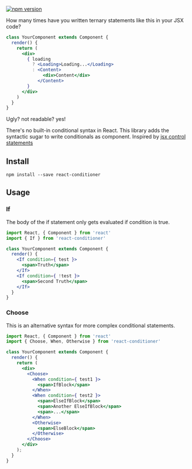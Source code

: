 [![npm version](https://img.shields.io/npm/v/react-conditioner.svg?style=flat-square)](https://www.npmjs.com/package/react-conditioner)

How many times have you written ternary statements like this in your JSX code?

```jsx
class YourComponent extends Component {
  render() {
    return (
      <div>
        { loading
          ? <Loading>Loading...</Loading>
          : <Content>
              <div>Content</div>
            </Content>
        }
      </div>
    )
  }
}
```

Ugly? not readable? yes!

There's no built-in conditional syntax in React. This library adds the syntactic sugar to write conditionals as component.
Inspired by [jsx control statements](https://www.npmjs.com/package/jsx-control-statements)

## Install
```
npm install --save react-conditioner
```

## Usage

### If
The body of the if statement only gets evaluated if condition is true.
```jsx
import React, { Component } from 'react'
import { If } from 'react-conditioner'

class YourComponent extends Component {
  render() {
    <If condition={ test }>
      <span>Truth</span>
    </If>
    <If condition={ !test }>
      <span>Second Truth</span>
    </If>
  }
}
```

### Choose
This is an alternative syntax for more complex conditional statements.
```jsx
import React, { Component } from 'react'
import { Choose, When, Otherwise } from 'react-conditioner'

class YourComponent extends Component {
  render() {
    return (
      <div>
        <Choose>
          <When condition={ test1 }>
            <span>IfBlock</span>
          </When>
          <When condition={ test2 }>
            <span>ElseIfBlock</span>
            <span>Another ElseIfBlock</span>
            <span>...</span>
          </When>
          <Otherwise>
            <span>ElseBlock</span>
          </Otherwise>
        </Choose>
      </div>
    );
  }
}
```